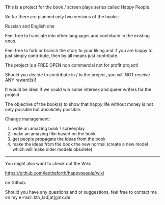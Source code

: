 This is a project for the book / screen plays series called Happy People. 

So far there are planned only two versions of the books:

Russian and English one

Feel free to translate into other languages and contribute in the existing ones. 

Feel free to fork or branch the story to your liking and if you are happy to just simply contribute, then by all means just contribute. 

The project is a FREE OPEN non commercial not for profit project!

Should you decide to contribute in / to the project, you will NOT receive ANY reward(s)!

It would be ideal if we could win some intersex and queer writers for the project. 

The objective of the book(s) to show that happy life without money is not only possible but absolutely possible. 

Change management:

1. write an amazing book / screenplay
2. make an amazing film based on the book
3. get people propagate the ideas from the book
4. make the ideas from the book the new normal (create a new model which will make older models obsolete)

****************

You might also want to check out the Wiki: 

https://github.com/leotheforth/happypeople/wiki 

on Github.

Should you have any questions and or suggestions, feel free to contact me on my e-mail: lzh_lad[at]gmx.de 
